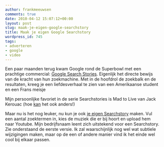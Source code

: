 ```yaml
---
author: frankmeeuwsen
comments: true
date: 2010-04-12 15:07:12+00:00
layout: post
slug: maak-je-eigen-google-searchstory
title: Maak je eigen Google Searchstory
wordpress_id: 745
tags:
- adverteren
- google
- video
---
```


Een paar maanden terug kwam Google rond de Superbowl met een prachtige commercial: [Google Search Stories](http://www.frank-ly.nl/google-search-stories). Eigenlijk het directe bewijs van de kracht van hun zoekmachine. Met in de hoofdrol de zoekbalk en de resultaten, kreeg je een liefdesverhaal te zien van een Amerikaanse student en een Frans meisje



Mijn persoonlijke favoriet in de serie Searchstories is Mad to Live van Jack Kerouac (hoe [kan](http://punkey.com/pivot/entry.php?id=1739) het ook anders!)



Maar nu is het nog leuker, nu kun je ook [je eigen Searchstory](http://www.youtube.com/searchstories) maken. Vul een aantal zoektermen in, kies de muziek die er bij hoort en upload hem naar Youtube. Mijn bedrijfsnaam leent zich uitstekend voor een Searchstory. Zie onderstaand de eerste versie. Ik zal waarschijnlijk nog wel wat subtiele wijzigingen maken, maar op de een of andere manier vind ik het einde wel cool bij elkaar passen.







